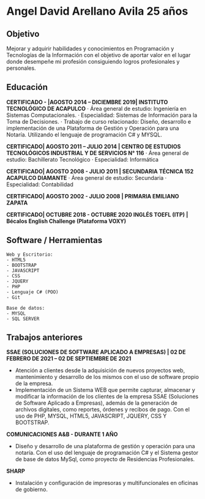 # Angel David Arellano Avila 25 años
## Objetivo
Mejorar y adquirir habilidades y conocimientos en Programación y Tecnologías de la Información con el objetivo de aportar valor en el lugar donde desempeñe mi profesión consiguiendo logros profesionales y personales.
## Educación
**CERTIFICADO - |AGOSTO 2014 – DICIEMBRE 2019| INSTITUTO TECNOLÓGICO DE ACAPULCO**
·	Área general de estudio: Ingeniería en Sistemas Computacionales.
·	Especialidad: Sistemas de Información para la Toma de Decisiones.
·	Trabajo de curso relacionado: Diseño, desarrollo e implementación de una Plataforma de Gestión y Operación para una Notaría. Utilizando el lenguaje de programación C# y MYSQL.

**CERTIFICADO| AGOSTO 2011 – JULIO 2014 | CENTRO DE ESTUDIOS TECNOLÓGICOS INDUSTRIAL Y DE SERVICIOS N° 116**
·	Área general de estudio: Bachillerato Tecnológico
·	Especialidad: Informática

**CERTIFICADO| AGOSTO 2008 - JULIO 2011 | SECUNDARIA TÉCNICA 152 ACAPULCO DIAMANTE**
·	Área general de estudio: Secundaria
·	Especialidad: Contabilidad

**CERTIFICADO| AGOSTO 2002 - JULIO 2008 | PRIMARIA EMILIANO ZAPATA**

**CERTIFICADO| OCTUBRE 2018 - OCTUBRE 2020 INGLÉS TOEFL (ITP) | Bécalos English Challenge (Plataforma VOXY)**


## Software / Herramientas 
 ```
 Web y Escritorio: 
- HTML5
- BOOTSTRAP
- JAVASCRIPT
- CSS
- JQUERY
- PHP
- Lenguaje C# (POO)
- Git
 
Base de datos: 
- MYSQL
- SQL SERVER
``` 


## Trabajos anteriores
**SSAE (SOLUCIONES DE SOFTWARE APLICADO A EMPRESAS) | 02 DE FEBRERO DE 2021 – 02 DE SEPTIEMBRE DE 2021**
-	Atención a   clientes desde la adquisición de nuevos proyectos web, mantenimiento y desarrollo de los mismos con el uso de software propio de la empresa.
-	Implementación de un Sistema WEB que permite capturar, almacenar y modificar la información de los clientes de la empresa SSAE (Soluciones de Software Aplicado a Empresas), además de la generación de archivos digitales, como reportes, órdenes y recibos de pago. Con el uso de PHP, MYSQL, HTML5, JAVASCRIPT, JQUERY, CSS Y BOOTSTRAP.

**COMUNICACIONES A&B - DURANTE 1 AÑO**
-	Diseño y desarrollo de una plataforma de gestión y operación para una notaría. Con el uso del lenguaje de programación C# y el Sistema gestor de base de datos MySql, como proyecto de Residencias Profesionales.

**SHARP**
-	Instalación y configuración de impresoras y multifuncionales en oficinas de gobierno.
